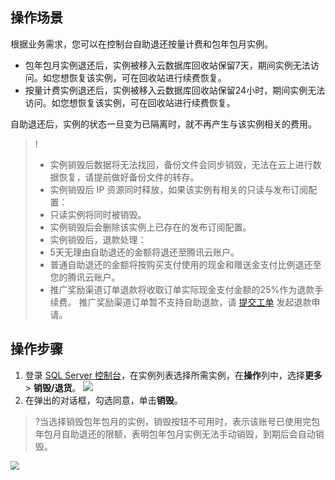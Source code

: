 ## 操作场景
根据业务需求，您可以在控制台自助退还按量计费和包年包月实例。
- 包年包月实例退还后，实例被移入云数据库回收站保留7天，期间实例无法访问。如您想恢复该实例，可在回收站进行续费恢复。
- 按量计费实例退还后，实例被移入云数据库回收站保留24小时，期间实例无法访问。如您想恢复该实例，可在回收站进行续费恢复。

自助退还后，实例的状态一旦变为已隔离时，就不再产生与该实例相关的费用。
>!
>- 实例销毁后数据将无法找回，备份文件会同步销毁，无法在云上进行数据恢复，请提前做好备份文件的转存。
>- 实例销毁后 IP 资源同时释放，如果该实例有相关的只读与发布订阅配置：
>  - 只读实例将同时被销毁。
>  - 实例销毁后会删除该实例上已存在的发布订阅配置。
>- 实例销毁后，退款处理：
>  - 5天无理由自助退还的金额将退还至腾讯云账户。
>  - 普通自助退还的金额将按购买支付使用的现金和赠送金支付比例退还至您的腾讯云账户。
>  - 推广奖励渠道订单退款将收取订单实际现金支付金额的25%作为退款手续费。 推广奖励渠道订单暂不支持自助退款，请 [提交工单](https://console.cloud.tencent.com/workorder/category) 发起退款申请。
> 

## 操作步骤
1. 登录 [SQL Server 控制台](https://console.cloud.tencent.com/sqlserver)，在实例列表选择所需实例，在**操作**列中，选择**更多** > **销毁/退货**。
![](https://qcloudimg.tencent-cloud.cn/raw/4d42fac65f02cb7f7ef3923c647ace13.png)
2. 在弹出的对话框，勾选同意，单击**销毁**。
>?当选择销毁包年包月的实例，销毁按钮不可用时，表示该账号已使用完包年包月自助退还的限额，表明包年包月实例无法手动销毁，到期后会自动销毁。
>
<img src="https://main.qcloudimg.com/raw/63343a372456854fa3ab499482bec9a3.png"  style="zoom:90%;">

